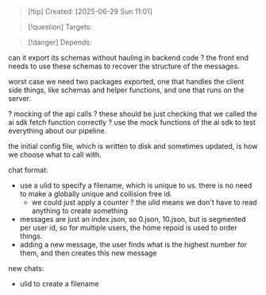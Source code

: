 
>[!tip] Created: [2025-06-29 Sun 11:01]

>[!question] Targets: 

>[!danger] Depends: 

can it export its schemas without hauling in backend code ?
the front end needs to use these schemas to recover the structure of the messages.

worst case we need two packages exported, one that handles the client side things, like schemas and helper functions, and one that runs on the server.

? mocking of the api calls ?
these should be just checking that we called the ai sdk fetch function correctly ? 
use the mock functions of the ai sdk to test everything about our pipeline.

the initial config file, which is written to disk and sometimes updated, is how we choose what to call with.

chat format:
- use a ulid to specify a filename, which is unique to us.  there is no need to make a globally unique and collision free id.
	- we could just apply a counter ? the ulid means we don't have to read anything to create something
- messages are just an index.json, so 0.json, 10.json, but is segmented per user id, so for multiple users, the home repoid is used to order things.  
- adding a new message, the user finds what is the highest number for them, and then creates this new message

new chats:
- ulid to create a filename